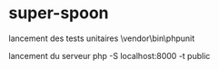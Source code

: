 # super-spoon

lancement des tests unitaires
\vendor\bin\phpunit

lancement du serveur 
php -S localhost:8000 -t public